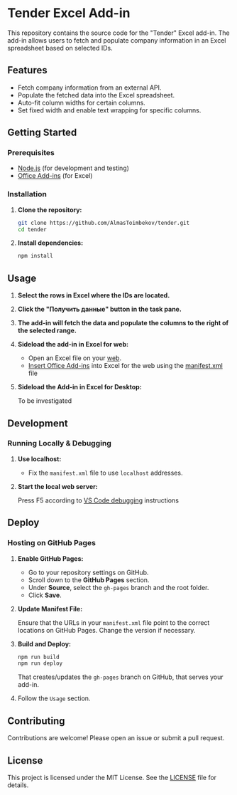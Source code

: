 # Tender Excel Add-in

This repository contains the source code for the "Tender" Excel add-in. The add-in allows users to fetch and populate company information in an Excel spreadsheet based on selected IDs.

## Features

- Fetch company information from an external API.
- Populate the fetched data into the Excel spreadsheet.
- Auto-fit column widths for certain columns.
- Set fixed width and enable text wrapping for specific columns.

## Getting Started

### Prerequisites

- [Node.js](https://nodejs.org/) (for development and testing)
- [Office Add-ins](https://docs.microsoft.com/en-us/office/dev/add-ins/overview/office-add-ins) (for Excel)

### Installation

1. **Clone the repository:**

   ```bash
   git clone https://github.com/AlmasToimbekov/tender.git
   cd tender
   ```

1. **Install dependencies:**

   ```bash
   npm install
   ```

## Usage

1. **Select the rows in Excel where the IDs are located.**
1. **Click the "Получить данные" button in the task pane.**
1. **The add-in will fetch the data and populate the columns to the right of the selected range.**
1. **Sideload the add-in in Excel for web:**

   - Open an Excel file on your [web](https://www.microsoft365.com/launch/Excel).
   - [Insert Office Add-ins](https://support.microsoft.com/en-us/office/insert-office-add-ins-into-excel-for-the-web-3a19321c-182e-4cb7-9379-7f646fa2152c) into Excel for the web using the [manifest.xml](./manifest.xml) file

1. **Sideload the Add-in in Excel for Desktop:**

   To be investigated

## Development

### Running Locally & Debugging

1. **Use localhost:**

   - Fix the `manifest.xml` file to use `localhost` addresses.

1. **Start the local web server:**

     Press F5 according to [VS Code debugging](https://learn.microsoft.com/en-us/office/dev/add-ins/develop/debug-office-add-ins-in-visual-studio) instructions

## Deploy
### Hosting on GitHub Pages

1. **Enable GitHub Pages:**

   - Go to your repository settings on GitHub.
   - Scroll down to the **GitHub Pages** section.
   - Under **Source**, select the `gh-pages` branch and the root folder.
   - Click **Save**.

1. **Update Manifest File:**

   Ensure that the URLs in your `manifest.xml` file point to the correct locations on GitHub Pages. Change the version if necessary.

1. **Build and Deploy:**

   ```bash
   npm run build
   npm run deploy
   ```
   That creates/updates the `gh-pages` branch on GitHub, that serves your add-in.

1. Follow the `Usage` section.

## Contributing

Contributions are welcome! Please open an issue or submit a pull request.

## License

This project is licensed under the MIT License. See the [LICENSE](LICENSE) file for details.